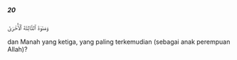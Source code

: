 ##### 20

<span class="ayah">وَمَنَوٰةَ ٱلثَّالِثَةَ ٱلْأُخْرَىٰٓ</span>

<span class="ayah_translation">dan Manah yang ketiga, yang paling terkemudian (sebagai anak perempuan Allah)?</span>
